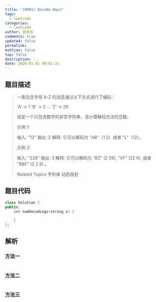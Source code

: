 ```yaml
---
title: "[0091] Decode Ways"
tags:
  - leetcode
categories:
  - leetcode
author: 张学志
comments: true
updated: false
permalink:
mathjax: false
top: false
description: ...
date: 2020-01-01 00:01:31
---
```


## 题目描述

> 一条包含字母 A-Z 的消息通过以下方式进行了编码： 
> 
> 'A' -> 1
> 'B' -> 2
> ...
> 'Z' -> 26
> 
> 
> 给定一个只包含数字的非空字符串，请计算解码方法的总数。 
> 
> 示例 1: 
> 
> 输入: "12"
> 输出: 2
> 解释: 它可以解码为 "AB"（1 2）或者 "L"（12）。
> 
> 
> 示例 2: 
> 
> 输入: "226"
> 输出: 3
> 解释: 它可以解码为 "BZ" (2 26), "VF" (22 6), 或者 "BBF" (2 2 6) 。
> 
> Related Topics 字符串 动态规划

## 题目代码

```cpp
class Solution {
public:
    int numDecodings(string s) {
        
    }
};
```

## 解析

### 方法一

```cpp

```

### 方法二

```cpp

```

### 方法三

```cpp

```

